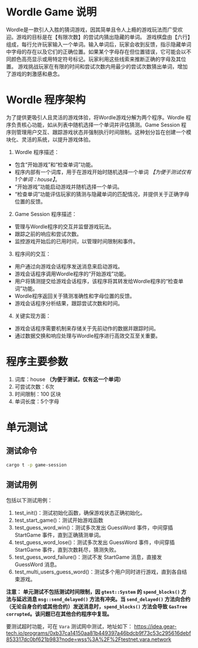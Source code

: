 # Wordle Game 说明
Wordle是一款引人入胜的猜词游戏，因其简单且令人上瘾的游戏玩法而广受欢迎。游戏的目标是在【有限次数】的尝试内猜出隐藏的单词。
游戏棋盘由【六行】组成，每行允许玩家输入一个单词。输入单词后，玩家会收到反馈，指示隐藏单词中字母的存在以及它们的正确位置。如果某个字母存在但位置错误，它可能会以不同颜色高亮显示或用特定符号标记。玩家利用这些线索来推断正确的字母及其位置。
游戏挑战玩家在有限的时间和尝试次数内用最少的尝试次数猜出单词，增加了游戏的刺激感和悬念。

# Wordle 程序架构
为了提供更吸引人且灵活的游戏体验，将Wordle游戏分解为两个程序。Wordle 程序负责核心功能，如从列表中随机选择一个单词并评估猜测。Game Session 程序则管理用户交互、跟踪游戏状态并强制执行时间限制。这种划分旨在创建一个模块化、灵活的系统，以提升游戏体验。
1. Wordle 程序描述：
- 包含“开始游戏”和“检查单词”功能。
- 程序内部有一个词库，用于在游戏开始时随机选择一个单词 *【为便于测试仅有1个单词：house】*。
- “开始游戏”功能启动游戏并随机选择一个单词。
- “检查单词”功能评估玩家的猜测与隐藏单词的匹配情况，并提供关于正确字母位置的反馈。

2. Game Session 程序描述：
- 管理与Wordle程序的交互并监督游戏玩法。
- 跟踪之前的响应和尝试次数。
- 监控游戏开始后的已用时间，以管理时间限制和事件。

3. 程序间的交互：
- 用户通过向游戏会话程序发送消息来启动游戏。
- 游戏会话程序调用Wordle程序的“开始游戏”功能。
- 用户将猜测提交给游戏会话程序，该程序将其转发给Wordle程序的“检查单词”功能。
- Wordle程序返回关于猜测准确性和字母位置的反馈。
- 游戏会话程序分析结果，跟踪尝试次数和时间。

4. 关键实现方面：
- 游戏会话程序需要机制来存储关于先前动作的数据并跟踪时间。
- 通过数据交换和响应处理与Wordle程序进行高效交互至关重要。

# 程序主要参数
1. 词库：house **（为便于测试，仅有这一个单词）**
2. 可尝试次数：6次
3. 时间限制：100 区块
4. 单词长度：5个字母

# 单元测试
## 测试命令
```bash
cargo t -p game-session
```
## 测试用例
包括以下测试用例：
1. test_init()：测试初始化函数，确保游戏状态正确初始化。
2. test_start_game()：测试开始游戏函数
3. test_guess_word_win()：测试多次发出 GuessWord 事件，中间穿插 StartGame 事件，直到正确猜测单词。
4. test_guess_word_lose()：测试多次发出 GuessWord 事件，中间穿插 StartGame 事件，直到次数耗尽，猜测失败。
5. test_guess_word_failure()：测试不发 StartGame 消息，直接发 GuessWord 消息。
6. test_multi_users_guess_word()：测试多个用户同时进行游戏，直到各自结束游戏。

**注意：**
**单元测试不包括测试时间限制，因 `gtest::System` 的 `spend_blocks()` 方法与延迟消息 `msg::send_delayed()` 方法有冲突。当 `send_delayed()` 方法向合约（无论自身合约或其他合约）发送消息时，`spend_blocks()` 方法会导致 `GasTree` `corrupted`。该问题已在其他合约程序中复现。**

要测试超时功能，可在 `Vara` 测试网中测试，地址如下：
https://idea.gear-tech.io/programs/0xb37ca14150aa81b449397a46bdcb9f73c53c295616debf853317dc0bf621b983?node=wss%3A%2F%2Ftestnet.vara.network

